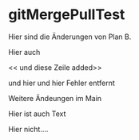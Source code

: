 # gitMergePullTest

Hier sind die Änderungen von Plan B.

Hier auch

<< und diese Zeile added>>

und hier und hier
Fehler entfernt

Weitere Ändeungen im Main

Hier ist auch Text

Hier nicht....